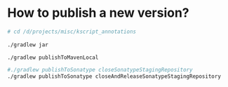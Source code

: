 # How to publish a new version?

```bash
# cd /d/projects/misc/kscript_annotations
 
./gradlew jar

./gradlew publishToMavenLocal

#./gradlew publishToSonatype closeSonatypeStagingRepository
./gradlew publishToSonatype closeAndReleaseSonatypeStagingRepository
```